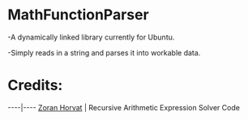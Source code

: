 # MathFunctionParser

-A dynamically linked library currently for Ubuntu.

-Simply reads in a string and parses it into workable data.

# Credits:
----|----
[Zoran Horvat](http://www.codinghelmet.com/exercises/expression-evaluator) | Recursive Arithmetic Expression Solver Code
